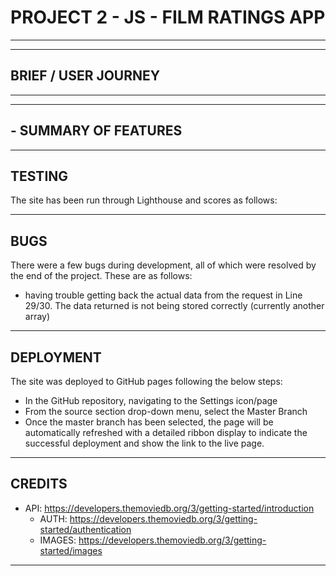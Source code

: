 # PROJECT 2 - JS - FILM RATINGS APP
----------------------
 


----------------------
##  BRIEF / USER JOURNEY 
----------------------
 


----------------------
## - SUMMARY OF FEATURES


----------------------
## TESTING

The site has been run through Lighthouse and scores as follows:


----------------------
## BUGS

There were a few bugs during development, all of which were resolved by the end of the project. These are as follows:

- having trouble getting back the actual data from the request in Line 29/30. The data returned is not being stored correctly (currently another array)


----------------------
## DEPLOYMENT

The site was deployed to GitHub pages following the below steps:
- In the GitHub repository, navigating to the Settings icon/page
- From the source section drop-down menu, select the Master Branch
- Once the master branch has been selected, the page will be automatically refreshed with a detailed ribbon display to indicate the successful deployment and show the link to the live page.



----------------------
## CREDITS   

- API: https://developers.themoviedb.org/3/getting-started/introduction
    - AUTH: https://developers.themoviedb.org/3/getting-started/authentication
    - IMAGES: https://developers.themoviedb.org/3/getting-started/images

---------------------


